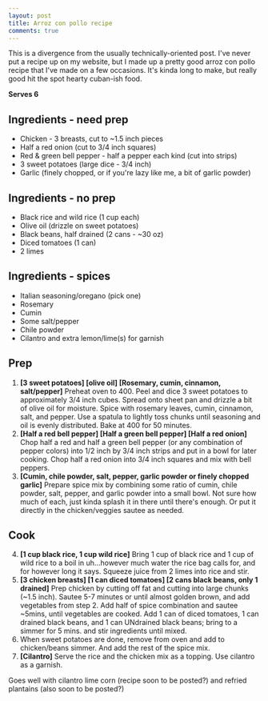```yaml
---
layout: post
title: Arroz con pollo recipe
comments: true
---
```


This is a divergence from the usually technically-oriented post. I've never put a recipe up on my website, 
but I made up a pretty good arroz con pollo recipe that I've made on a few occasions. It's kinda long to make, 
but really good hit the spot hearty cuban-ish food.

**Serves 6**

## Ingredients - need prep

 * Chicken - 3 breasts, cut to ~1.5 inch pieces
 * Half a red onion (cut to 3/4 inch squares)
 * Red & green bell pepper - half a pepper each kind (cut into strips)
 * 3 sweet potatoes (large dice - 3/4 inch)
 * Garlic (finely chopped, or if you're lazy like me, a bit of garlic powder)
 
## Ingredients - no prep
 
 * Black rice and wild rice (1 cup each)
 * Olive oil (drizzle on sweet potatoes)
 * Black beans, half drained (2 cans - ~30 oz)
 * Diced tomatoes (1 can)
 * 2 limes

## Ingredients - spices
 * Italian seasoning/oregano (pick one)
 * Rosemary
 * Cumin
 * Some salt/pepper
 * Chile powder
 * Cilantro and extra lemon/lime(s) for garnish
 
## Prep


 1. **[3 sweet potatoes] [olive oil] [Rosemary, cumin, cinnamon, salt/pepper]** Preheat oven to 400. Peel and dice 3 sweet potatoes to approximately 3/4 inch cubes. Spread onto sheet pan and drizzle a bit of 
olive oil for moisture. Spice with rosemary leaves, cumin, cinnamon, salt, and pepper. Use a spatula to lightly toss chunks until seasoning and 
oil is evenly distributed. Bake at 400 for 50 minutes.
 2. **[Half a red bell pepper] [Half a green bell pepper] [Half a red onion]** Chop half a red and half a green bell pepper (or any combination of pepper colors) into 1/2 inch by 3/4 inch strips and put in a bowl for later cooking. Chop half a 
red onion into 3/4 inch squares and mix with bell peppers.
 3. **[Cumin, chile powder, salt, pepper, garlic powder or finely chopped garlic]** Prepare spice mix by combining some ratio of cumin, chile powder, salt, pepper, and garlic powder into a small bowl. Not sure how much of each, just kinda splash it in there until there's enough. Or put it directly in the chicken/veggies sautee as needed.

## Cook

 4. **[1 cup black rice, 1 cup wild rice]** Bring 1 cup of black rice and 1 cup of wild rice to a boil in uh...however much water the rice bag calls for, and for however 
long it says. Squeeze juice from 2 limes into rice and stir.
 5. **[3 chicken breasts] [1 can diced tomatoes] [2 cans black beans, only 1 drained]** Prep chicken by cutting off fat and cutting into large chunks (~1.5 inch). Sautee 5-7 minutes or until almost golden brown, and 
add vegetables from step 2. Add half of spice combination and sautee ~5mins, until vegetables are cooked. Add 1 can of diced 
tomatoes, 1 can drained black beans, and 1 can UNdrained black beans; bring to a simmer for 5 mins. and stir ingredients until mixed.
 6. When sweet potatoes are done, remove from oven and add to chicken/beans simmer. And add the rest of the spice mix.
 7. **[Cilantro]** Serve the rice and the chicken mix as a topping. Use cilantro as a garnish.

Goes well with cilantro lime corn (recipe soon to be posted?) and refried plantains (also soon to be posted?)
